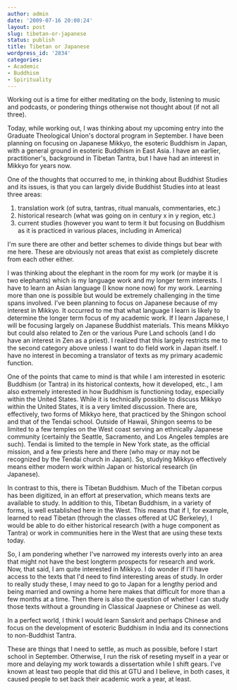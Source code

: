 ```yaml
---
author: admin
date: '2009-07-16 20:00:24'
layout: post
slug: tibetan-or-japanese
status: publish
title: Tibetan or Japanese
wordpress_id: '2834'
categories:
- Academic
- Buddhism
- Spirituality
---
```

Working out is a time for either meditating on the body, listening to music and podcasts, or pondering things otherwise not thought about (if not all three). 

Today, while working out, I was thinking about my upcoming entry into the Graduate Theological Union's doctoral program in September. I have been planning on focusing on Japanese Mikkyo, the esoteric Buddhism in Japan, with a general ground in esoteric Buddhism in East Asia. I have an earlier, practitioner's, background in Tibetan Tantra, but I have had an interest in Mikkyo for years now. 

One of the thoughts that occurred to me, in thinking about Buddhist Studies and its issues, is that you can largely divide Buddhist Studies into at least three areas:
<ol><li>translation work (of sutra, tantras, ritual manuals, commentaries, etc.)</li>
<li>historical research (what was going on in century x in y region, etc.)</li>
<li>current studies (however you want to term it but focusing on Buddhism as it is practiced in various places, including in America)</li></ol>
I'm sure there are other and better schemes to divide things but bear with me here. These are obviously not areas that exist as completely discrete from each other either.

I was thinking about the elephant in the room for my work (or maybe it is two elephants) which is my language work and my longer term interests. I have to learn an Asian language (I know none now) for my work. Learning more than one is possible but would be extremely challenging in the time spans involved. I've been planning to focus on Japanese because of my interest in Mikkyo. It occurred to me that what language I learn is likely to determine the longer term focus of my academic work. If I learn Japanese, I will be focusing largely on Japanese Buddhist materials. This means Mikkyo but could also related to Zen or the various Pure Land schools (and I do have an interest in Zen as a priest). I realized that this largely restricts me to the second category above unless I want to do field work in Japan itself. I have no interest in becoming a translator of texts as my primary academic function.

One of the points that came to mind is that while I am interested in esoteric Buddhism (or Tantra) in its historical contexts, how it developed, etc., I am also extremely interested in how Buddhism is functioning today, especially within the United States. While it is technically possible to discuss Mikkyo within the United States, it is a very limited discussion. There are, effectively, two forms of Mikkyo here, that practiced by the Shingon school and that of the Tendai school. Outside of Hawaii, Shingon seems to be limited to a few temples on the West coast serving an ethnically Japanese community (certainly the Seattle, Sacramento, and Los Angeles temples are such). Tendai is limited to the temple in New York state, as the official mission, and a few priests here and there (who may or may not be recognized by the Tendai church in Japan). So, studying Mikkyo effectively means either modern work within Japan or historical research (in Japanese). 

In contrast to this, there is Tibetan Buddhism. Much of the Tibetan corpus has been digitized, in an effort at preservation, which means texts are available to study. In addition to this, Tibetan Buddhism, in a variety of forms, is well established here in the West. This means that if I, for example, learned to read Tibetan (through the classes offered at UC Berkeley), I would be able to do either historical research (with a huge component as Tantra) or work in communities here in the West that are using these texts today. 

So, I am pondering whether I've narrowed my interests overly into an area that might not have the best longterm prospects for research and work. Now, that said, I am quite interested in Mikkyo. I do wonder if I'll have access to the texts that I'd need to find interesting areas of study. In order to really study these, I may need to go to Japan for a lengthy period and being married and owning a home here makes that difficult for more than a few months at a time. Then there is also the question of whether I can study those texts without a grounding in Classical Jaapnese or Chinese as well.

In a perfect world, I think I would learn Sanskrit and perhaps Chinese and focus on the development of esoteric Buddhism in India and its connections to non-Buddhist Tantra. 

These are things that I need to settle, as much as possible, before I start school in September. Otherwise, I run the risk of reseting myself in a year or more and delaying my work towards a dissertation while I shift gears. I've known at least two people that did this at GTU and I believe, in both cases, it caused people to set back their academic work a year, at least.
